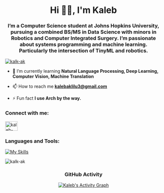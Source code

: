 <h1 align="center">Hi 👋🏾, I'm Kaleb</h1>
<h3 align="center">I’m a Computer Science student at Johns Hopkins University, pursuing a combined BS/MS in Data Science with minors in Robotics and Computer Integrated Surgery. I’m passionate about systems programming and machine learning. Particularly the intersection of TinyML and robotics.</h3>

<p align="left"> <a href="https://github.com/ryo-ma/github-profile-trophy"><img src="https://github-profile-trophy.vercel.app/?username=kalk-ak" alt="kalk-ak" /></a> </p>

- 🌱 I’m currently learning **Natural Language Processing, Deep Learning, Computer Vision, Machine Translation**

- 📫 How to reach me **kalebaklilu3@gmail.com**

- ⚡ Fun fact **I use Arch by the way.**

<h3 align="left">Connect with me:</h3>
<p align="left">
<a href="https://linkedin.com/in/kaleb-aklilu" target="blank"><img align="center" src="https://raw.githubusercontent.com/rahuldkjain/github-profile-readme-generator/master/src/images/icons/Social/linked-in-alt.svg" alt="kaleb-aklilu" height="30" width="40" /></a>
</p>

<h3 align="left">Languages and Tools:</h3>
<p align="left">
  <a href="#">
    <img src="https://skillicons.dev/icons?i=arch,bash,c,cpp,css,django,figma,git,html,java,js,linux,neovim,nodejs,opencv,postgres,py,pytorch,r,raspberrypi,sklearn,tensorflow,ts" alt="My Skills"/>
  </a>
</p>

<p align="left"><img align="center" src="https://github-readme-stats.vercel.app/api/top-langs?username=kalk-ak&show_icons=true&locale=en&layout=compact" alt="kalk-ak" /></p>

<h3 align="center">GitHub Activity</h3>

</p>

<p align="center">
  <a href="https://github.com/ashutosh00710/github-readme-activity-graph"><img alt="Kaleb's Activity Graph" src="https://github-readme-activity-graph.vercel.app/graph/?username=kalk-ak&bg_color=1F222E&color=F8D866&line=F85D7F&point=FFFFFF&hide_border=true" /></a>
</p>
